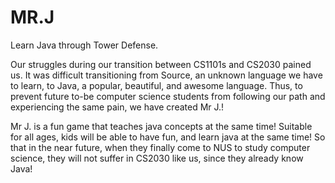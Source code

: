 # MR.J
Learn Java through Tower Defense.

Our struggles during our transition between CS1101s and CS2030 pained us. It was difficult transitioning from Source, an unknown language we have to learn, to Java, a popular, beautiful, and awesome language. Thus, to prevent future to-be computer science students from following our path and experiencing the same pain, we have created Mr J.!

Mr J. is a fun game that teaches java concepts at the same time! Suitable for all ages, kids will be able to have fun, and learn java at the same time! So that in the near future, when they finally come to NUS to study computer science, they will not suffer in CS2030 like us, since they already know Java!
